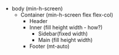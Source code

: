 * body (min-h-screen)
  + Container (min-h-screen flex flex-col)
    - Header
    - Inner (fill height width - how?)
      - Sidebar(fixed width)
      - Main (fill height width)
    - Footer (mt-auto)

